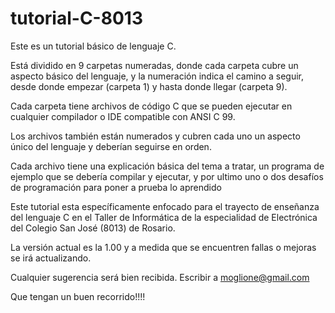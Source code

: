 # tutorial-C-8013
Este es un tutorial básico de lenguaje C.

Está dividido en 9 carpetas numeradas, donde cada carpeta cubre un aspecto básico del lenguaje, y la numeración indica el camino a seguir, desde donde empezar (carpeta 1) y hasta donde llegar  (carpeta 9).

Cada carpeta tiene archivos de código C que se pueden ejecutar en cualquier compilador o IDE compatible con ANSI C 99.

Los archivos también están numerados y cubren cada uno un aspecto único del lenguaje y deberían seguirse en orden.

Cada archivo tiene una explicación básica del tema a tratar, un programa de ejemplo que se debería compilar y ejecutar, y por ultimo uno o dos desafíos de programación para poner a prueba lo aprendido

Este tutorial esta específicamente enfocado para el trayecto de enseñanza del lenguaje C en el Taller de Informática de la especialidad de Electrónica del Colegio San José (8013) de Rosario.

La versión actual es la 1.00 y a medida que se encuentren fallas o mejoras se irá actualizando.

Cualquier sugerencia será bien recibida. 
Escribir a moglione@gmail.com

Que tengan un buen recorrido!!!!
